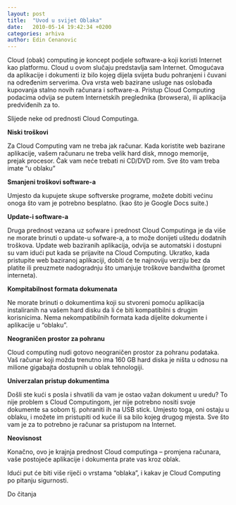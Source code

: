 ```yaml
---
layout: post
title:  "Uvod u svijet Oblaka"
date:   2010-05-14 19:42:34 +0200
categories: arhiva
author: Edin Cenanovic
---
```

Cloud (obak) computing je koncept podjele software-a koji koristi Internet kao platformu. Cloud u ovom slučaju predstavlja sam Internet. Omogućava da aplikacije i dokumenti iz bilo kojeg dijela svijeta budu pohranjeni i čuvani na određenim serverima. Ova vrsta web bazirane usluge nas oslobađa kupovanja stalno novih računara i software-a. Pristup Cloud Computing podacima odvija se putem Internetskih preglednika (browsera), ili aplikacija predviđenih za to.

Slijede neke od prednosti Cloud Computinga.

**Niski troškovi**

Za Cloud Computing vam ne treba jak računar. Kada koristite web bazirane aplikacije, vašem računaru ne treba velik hard disk, mnogo memorije, prejak procesor. Čak vam neće trebati ni CD/DVD rom. Sve što vam treba imate “u oblaku”

**Smanjeni troškovi software-a**

Umjesto da kupujete skupe softverske programe, možete dobiti većinu onoga što vam je potrebno besplatno. (kao što je Google Docs suite.)

**Update-i software-a**

Druga prednost vezana uz sofware i prednost Cloud Computinga je da više ne morate brinuti o update-u sofware-a, a to može donijeti uštedu dodatnih troškova. Update web baziranih aplikacija, odvija se automatski i dostupni su vam idući put kada se prijavite na Cloud Computing. Ukratko, kada pristupite web baziranoj aplikaciji, dobiti će te najnoviju verziju bez da platite ili preuzmete nadogradnju što umanjuje troškove bandwitha (promet interneta).

**Kompitabilnost formata dokumenata**

Ne morate brinuti o dokumentima koji su stvoreni pomoću aplikacija instaliranih na vašem hard disku da li će biti kompatibilni s drugim korisnicima. Nema nekompatibilnih formata kada dijelite dokumente i aplikacije u “oblaku”.

**Neograničen prostor za pohranu**

Cloud computing nudi gotovo neograničen prostor za pohranu podataka. Vaš računar koji možda trenutno ima 160 GB hard diska je ništa u odnosu na milione gigabajta dostupnih u oblak tehnologiji.

**Univerzalan pristup dokumentima**

Došli ste kući s posla i shvatili da vam je ostao važan dokument u uredu? To nije problem s Cloud Computingom, jer nije potrebno nositi svoje dokumente sa sobom tj. pohraniti ih na USB stick. Umjesto toga, oni ostaju u oblaku, i možete im pristupiti od kuće ili sa bilo kojeg drugog mjesta. Sve što vam je za to potrebno je računar sa pristupom na Internet.

**Neovisnost**

Konačno, ovo je krajnja prednost Cloud computinga – promjena računara, vaše postojeće aplikacije i dokumenta prate vas kroz oblak.

Idući put će biti više riječi o vrstama “oblaka”, i kakav je Cloud Computing po pitanju sigurnosti.

Do čitanja
